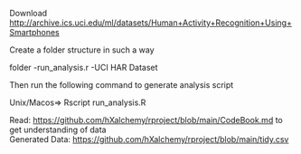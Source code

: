 Download http://archive.ics.uci.edu/ml/datasets/Human+Activity+Recognition+Using+Smartphones


Create a folder structure in such a way

folder
 -run_analysis.r
 -UCI HAR Dataset



Then run the following command to generate analysis script

Unix/Macos=> Rscript run_analysis.R

Read: https://github.com/hXalchemy/rproject/blob/main/CodeBook.md to get understanding of data
</br>Generated Data: https://github.com/hXalchemy/rproject/blob/main/tidy.csv


